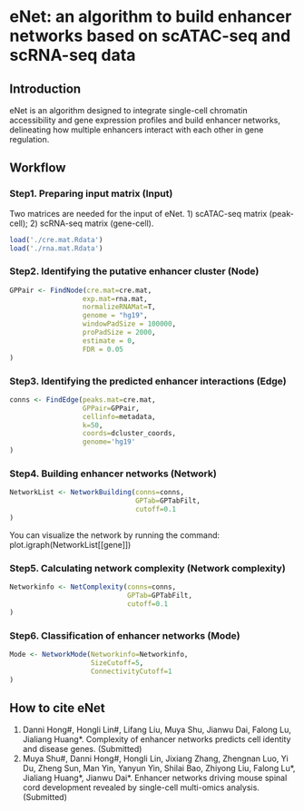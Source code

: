# eNet: an algorithm to build enhancer networks based on scATAC-seq and scRNA-seq data
## Introduction
eNet is an algorithm designed to integrate single-cell chromatin accessibility and gene expression profiles and build enhancer networks, delineating how multiple enhancers interact with each other in gene regulation. 

## Workflow
### Step1. Preparing input matrix (Input)
Two matrices are needed for the input of eNet. 1) scATAC-seq matrix (peak-cell); 2) scRNA-seq matrix (gene-cell).
```r
load('./cre.mat.Rdata')
load('./rna.mat.Rdata')
```
### Step2. Identifying the putative enhancer cluster (Node)
```r
GPPair <- FindNode(cre.mat=cre.mat,  
                  exp.mat=rna.mat, 
                  normalizeRNAMat=T, 
                  genome = "hg19", 
                  windowPadSize = 100000, 
                  proPadSize = 2000, 
                  estimate = 0, 
                  FDR = 0.05
)
```
### Step3. Identifying the predicted enhancer interactions (Edge)
```r
conns <- FindEdge(peaks.mat=cre.mat,  
                  GPPair=GPPair,
                  cellinfo=metadata, 
                  k=50, 
                  coords=dcluster_coords,
                  genome='hg19'
)
```
### Step4. Building enhancer networks (Network)
```r
NetworkList <- NetworkBuilding(conns=conns,
                               GPTab=GPTabFilt,
                               cutoff=0.1
)
```
You can visualize the network by running the command: plot.igraph(NetworkList[[gene]])
### Step5. Calculating network complexity (Network complexity)
```r
Networkinfo <- NetComplexity(conns=conns,
                             GPTab=GPTabFilt,
                             cutoff=0.1 
)
```
### Step6. Classification of enhancer networks (Mode)
```r
Mode <- NetworkMode(Networkinfo=Networkinfo, 
                    SizeCutoff=5,
                    ConnectivityCutoff=1 
)
```

## How to cite eNet
1. Danni Hong#, Hongli Lin#, Lifang Liu, Muya Shu, Jianwu Dai, Falong Lu, Jialiang Huang*. Complexity of enhancer networks predicts cell identity and disease genes. (Submitted)
2. Muya Shu#, Danni Hong#, Hongli Lin, Jixiang Zhang, Zhengnan Luo, Yi Du, Zheng Sun, Man Yin, Yanyun Yin, Shilai Bao, Zhiyong Liu, Falong Lu*, Jialiang Huang*, Jianwu Dai*. Enhancer networks driving mouse spinal cord development revealed by single-cell multi-omics analysis. (Submitted)
